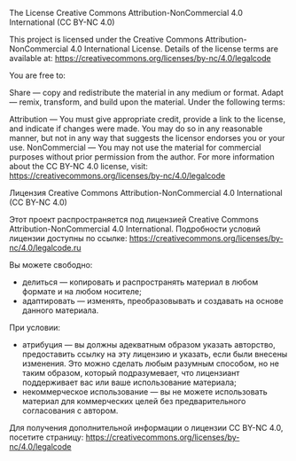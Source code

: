The License Creative Commons Attribution-NonCommercial 4.0 International (CC BY-NC 4.0)

This project is licensed under the Creative Commons Attribution-NonCommercial 4.0 International License. Details of the license terms are available at: https://creativecommons.org/licenses/by-nc/4.0/legalcode

You are free to:

Share — copy and redistribute the material in any medium or format.
Adapt — remix, transform, and build upon the material.
Under the following terms:

Attribution — You must give appropriate credit, provide a link to the license, and indicate if changes were made. You may do so in any reasonable manner, but not in any way that suggests the licensor endorses you or your use.
NonCommercial — You may not use the material for commercial purposes without prior permission from the author.
For more information about the CC BY-NC 4.0 license, visit: https://creativecommons.org/licenses/by-nc/4.0/legalcode


Лицензия Creative Commons Attribution-NonCommercial 4.0 International (CC BY-NC 4.0)

Этот проект распространяется под лицензией Creative Commons Attribution-NonCommercial 4.0 International. Подробности условий лицензии доступны по ссылке: https://creativecommons.org/licenses/by-nc/4.0/legalcode.ru



Вы можете свободно:
- делиться — копировать и распространять материал в любом формате и на любом носителе;
- адаптировать — изменять, преобразовывать и создавать на основе данного материала.

При условии:
- атрибуция — вы должны адекватным образом указать авторство, предоставить ссылку на эту лицензию и указать, если были внесены изменения. Это можно сделать любым разумным способом, но не таким образом, который подразумевает, что лицензиант поддерживает вас или ваше использование материала;
- некоммерческое использование — вы не можете использовать материал для коммерческих целей без предварительного согласования с автором.

Для получения дополнительной информации о лицензии CC BY-NC 4.0, посетите страницу: https://creativecommons.org/licenses/by-nc/4.0/legalcode
